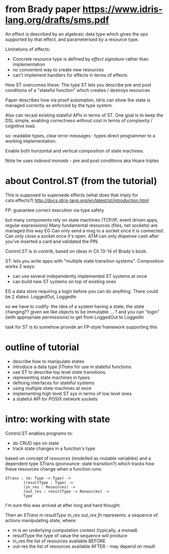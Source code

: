 # from Brady paper https://www.idris-lang.org/drafts/sms.pdf

An effect is described by an algebraic data type which gives the ops
supported by that effect, and parameterised by a resource type.

Limitations of effects:

- Concrete resource type is defined by *effect signature* rather than
implementation
- no convenient way to create new resources
- can't implement handlers for effects in terms of effects

How ST overcomes these: The type ST lets you describe pre and post 
conditions of a  "stateful function" which creates / destroys resources

Paper describes how via proof automation, Idris can show the state is
managed correctly as enforced by the type system.

Also can recast existing stateful APIs in terms of ST. 
One goal is to keep the DSL simple, enabling correctness without
cost in terms of complexity / cognitive load.

so: readable types, clear error messages : types
direct programmer to a working implementation.

Enable both horizontal and vertical composition of state machines.

Note he uses *indexed monads* - pre and post conditions aka Hoare triples

# about Control.ST (from the tutorial)

This is supposed to supersede effects (what does that imply for cats.effects?)
http://docs.idris-lang.org/en/latest/st/introduction.html 

FP: guarantee correct execution via type safety

but many components rely on state machines (TCP/IP, event driven apps,
regular expressions)
Many fundamental resources (files, net sockets) are managed this way
EG Can only send a msg to a socket once it is connected.
Can only close a socket once it's open.
ATM can only dispense cash after you've inserted a card and validated the PIN.

Control.ST is in *contrib*, based on ideas in Ch 13-14 of Brady's book. 

ST: lets you write apps with "multiple state transition systems".
Composition works 2 ways:

- can use several independently implemented ST systems at once
- can build new ST systems on top of existing ones

EG a data store requiring a login before you can do anything. 
There could be 2 states: LoggedOut, LoggedIn

so we have to codify: the idea of a system having a state, the state changing??
given we like objects to be immutable ... ? 
and you can "login" (with appropriate permissions) to get from
LoggedOut to LoggedIn

task for ST is to somehow provide an FP-style framework supporting this

# outline of tutorial

- describe how to manipulate states
- introduce a data type *STrans* for use in stateful functions
- use ST to describe top level state transitions.
- representing state machines in types
- defining interfaces for stateful systems
- using multiple state machines at once
- implementing high level ST sys in terms of low level ones
- a stateful API for POSIX network sockets

# intro: working with state

Control.ST enables programs to:

- do CRUD ops on state 
- track state changes in a function's type
 
based on concept of *resources* (modelled as mutable variables)
and a dependent type STrans (pronounce: state transition?)
which tracks how these resources change when a function runs: 

    STrans : (m: Type -> Type) ->
            (resultType : Type) ->
            (in_res : Resources) ->
            (out_res : resultType -> Resources) ->
            Type
            
I'm sure this was arrived at after long and hard thought.  

Then an *STrans m resultType in_res out_res fn* represents:
a sequence of actions manipulating state, where:

- m is an underlying computation context (typically, a monad)
- resultType the type of value the sequence will produce
- in_res the list of resources available BEFORE
- out-res the list of resources available AFTER - may depend on result

           

            
 
